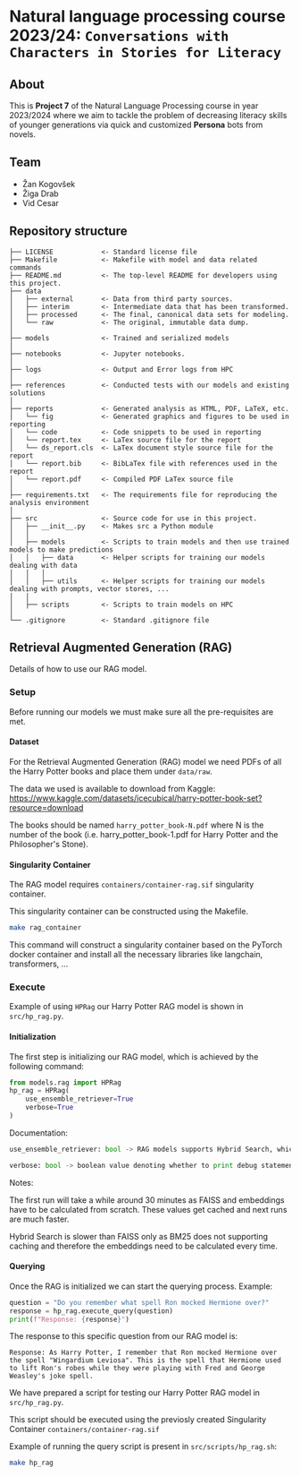 # Natural language processing course 2023/24: `Conversations with Characters in Stories for Literacy`

## About

This is **Project 7** of the Natural Language Processing course in year 2023/2024 where we aim to tackle the problem of decreasing literacy skills of younger generations via quick and customized **Persona** bots from novels.

## Team

* Žan Kogovšek
* Žiga Drab
* Vid Cesar

## Repository structure

```
├── LICENSE            <- Standard license file
├── Makefile           <- Makefile with model and data related commands
├── README.md          <- The top-level README for developers using this project.
├── data
│   ├── external       <- Data from third party sources.
│   ├── interim        <- Intermediate data that has been transformed.
│   ├── processed      <- The final, canonical data sets for modeling.
│   └── raw            <- The original, immutable data dump.
│
├── models             <- Trained and serialized models
│
├── notebooks          <- Jupyter notebooks.
│
├── logs               <- Output and Error logs from HPC
│
├── references         <- Conducted tests with our models and existing solutions
│
├── reports            <- Generated analysis as HTML, PDF, LaTeX, etc.
│   └── fig            <- Generated graphics and figures to be used in reporting
│   └── code           <- Code snippets to be used in reporting
│   └── report.tex     <- LaTex source file for the report
│   └── ds_report.cls  <- LaTex document style source file for the report
│   └── report.bib     <- BibLaTex file with references used in the report
│   └── report.pdf     <- Compiled PDF LaTex source file
│
├── requirements.txt   <- The requirements file for reproducing the analysis environment
│
├── src                <- Source code for use in this project.
│   ├── __init__.py    <- Makes src a Python module
│   │
│   ├── models         <- Scripts to train models and then use trained models to make predictions
│   │   ├── data       <- Helper scripts for training our models dealing with data
│   │   │
│   │   ├── utils      <- Helper scripts for training our models dealing with prompts, vector stores, ...
│   │
│   ├── scripts        <- Scripts to train models on HPC
│
└── .gitignore         <- Standard .gitignore file
```

## Retrieval Augmented Generation (RAG)

Details of how to use our RAG model.

### Setup

Before running our models we must make sure all the pre-requisites are met.

#### Dataset

For the Retrieval Augmented Generation (RAG) model we need PDFs of all the Harry Potter books and place them under `data/raw`.

The data we used is available to download from Kaggle: https://www.kaggle.com/datasets/icecubical/harry-potter-book-set?resource=download

The books should be named `harry_potter_book-N.pdf` where N is the number of the book (i.e. harry_potter_book-1.pdf for Harry Potter and the Philosopher's Stone).

#### Singularity Container

The RAG model requires `containers/container-rag.sif` singularity container.

This singularity container can be constructed using the Makefile.

```bash
make rag_container
```
This command will construct a singularity container based on the PyTorch docker container and install all the necessary libraries like langchain, transformers, ...

### Execute

Example of using `HPRag` our Harry Potter RAG model is shown in `src/hp_rag.py`.

#### Initialization

The first step is initializing our RAG model, which is achieved by the following command:
```python
from models.rag import HPRag
hp_rag = HPRag(
    use_ensemble_retriever=True
    verbose=True
)
```

Documentation:

```python
use_ensemble_retriever: bool -> RAG models supports Hybrid Search, which utilized both FAISS (Facebook AI Similarity Search) and BM25 Sparse Embedding Retriever. If this is set to False only FAISS is used.

verbose: bool -> boolean value denoting whether to print debug statements or not
```

Notes:

The first run will take a while around 30 minutes as FAISS and embeddings have to be calculated from scratch. These values get cached and next runs are much faster.

Hybrid Search is slower than FAISS only as BM25 does not supporting caching and therefore the embeddings need to be calculated every time.

#### Querying

Once the RAG is initialized we can start the querying process. Example:
```python
question = "Do you remember what spell Ron mocked Hermione over?"
response = hp_rag.execute_query(question)
print(f"Response: {response}")
```

The response to this specific question from our RAG model is:
```
Response: As Harry Potter, I remember that Ron mocked Hermione over the spell "Wingardium Leviosa". This is the spell that Hermione used to lift Ron's robes while they were playing with Fred and George Weasley's joke spell.
```

We have prepared a script for testing our Harry Potter RAG model in `src/hp_rag.py`.

This script should be executed using the previosly created Singularity Container `containers/container-rag.sif`

Example of running the query script is present in `src/scripts/hp_rag.sh`:
```bash
make hp_rag
```